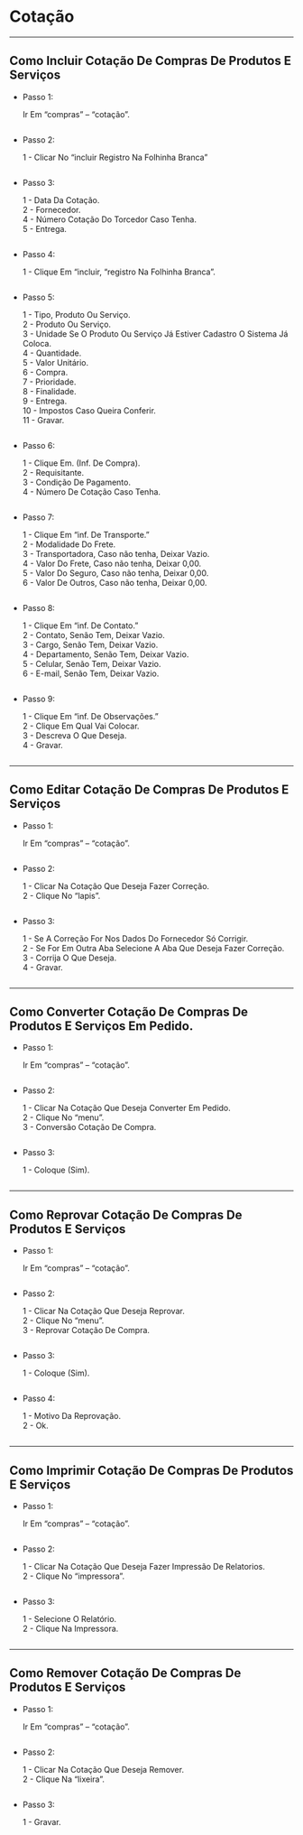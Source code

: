 # Cotação

***

## Como Incluir Cotação De Compras De Produtos E Serviços

*   Passo 1:

    Ir Em “compras” – “cotação”.

<figure><img src="../../.gitbook/assets/image (208).png" alt=""><figcaption></figcaption></figure>

*   Passo 2:

    1 - Clicar No “incluir Registro Na Folhinha Branca”

<figure><img src="../../.gitbook/assets/image (209).png" alt=""><figcaption></figcaption></figure>

*   Passo 3:

    1 - Data Da Cotação.\
    2 - Fornecedor.\
    4 - Número Cotação Do Torcedor Caso Tenha.\
    5 - Entrega.

<figure><img src="../../.gitbook/assets/image (210).png" alt=""><figcaption></figcaption></figure>

*   Passo 4:

    1 - Clique Em “incluir, “registro Na Folhinha Branca”.

<figure><img src="../../.gitbook/assets/image (211).png" alt=""><figcaption></figcaption></figure>

*   Passo 5:

    1 - Tipo, Produto Ou Serviço.\
    2 - Produto Ou Serviço.\
    3 - Unidade Se O Produto Ou Serviço Já Estiver Cadastro O Sistema Já Coloca.\
    4 - Quantidade.\
    5 - Valor Unitário.\
    6 - Compra.\
    7 - Prioridade.\
    8 - Finalidade.\
    9 - Entrega.\
    10 - Impostos Caso Queira Conferir.\
    11 - Gravar.

<figure><img src="../../.gitbook/assets/image (212).png" alt=""><figcaption></figcaption></figure>

*   Passo 6:

    1 - Clique Em. (Inf. De Compra).\
    2 - Requisitante.\
    3 - Condição De Pagamento.\
    4 - Número De Cotação Caso Tenha.

<figure><img src="../../.gitbook/assets/image (213).png" alt=""><figcaption></figcaption></figure>

*   Passo 7:

    1 - Clique Em “inf. De Transporte.”\
    2 - Modalidade Do Frete.\
    3 - Transportadora, Caso não tenha, Deixar Vazio.\
    4 - Valor Do Frete, Caso não tenha, Deixar 0,00.\
    5 - Valor Do Seguro, Caso não tenha, Deixar 0,00.\
    6 - Valor De Outros, Caso não tenha, Deixar 0,00.

<figure><img src="../../.gitbook/assets/image (214).png" alt=""><figcaption></figcaption></figure>

*   Passo 8:

    1 - Clique Em “inf. De Contato.”\
    2 - Contato, Senão Tem, Deixar Vazio.\
    3 - Cargo, Senão Tem, Deixar Vazio.\
    4 - Departamento, Senão Tem, Deixar Vazio.\
    5 - Celular, Senão Tem, Deixar Vazio.\
    6 - E-mail, Senão Tem, Deixar Vazio.

<figure><img src="../../.gitbook/assets/image (215).png" alt=""><figcaption></figcaption></figure>

*   Passo 9:

    1 - Clique Em “inf. De Observações.”\
    2 - Clique Em Qual Vai Colocar.\
    3 - Descreva O Que Deseja.\
    4 - Gravar.

<figure><img src="../../.gitbook/assets/image (216).png" alt=""><figcaption></figcaption></figure>

***

## Como Editar Cotação De Compras De Produtos E Serviços

*   Passo 1:

    Ir Em “compras” – “cotação”.

<figure><img src="../../.gitbook/assets/image (217).png" alt=""><figcaption></figcaption></figure>

*   Passo 2:

    1 - Clicar Na Cotação Que Deseja Fazer Correção.\
    2 - Clique No “lapis”.

<figure><img src="../../.gitbook/assets/image (218).png" alt=""><figcaption></figcaption></figure>

*   Passo 3:

    1 - Se A Correção For Nos Dados Do Fornecedor Só Corrigir.\
    2 - Se For Em Outra Aba Selecione A Aba Que Deseja Fazer Correção.\
    3 - Corrija O Que Deseja.\
    4 - Gravar.

<figure><img src="../../.gitbook/assets/image (219).png" alt=""><figcaption></figcaption></figure>

***

## Como Converter Cotação De Compras De Produtos E Serviços Em Pedido.

*   Passo 1:

    Ir Em “compras” – “cotação”.

<figure><img src="../../.gitbook/assets/image (220).png" alt=""><figcaption></figcaption></figure>

*   Passo 2:

    1 - Clicar Na Cotação Que Deseja Converter Em Pedido.\
    2 - Clique No “menu”.\
    3 - Conversão Cotação De Compra.

<figure><img src="../../.gitbook/assets/image (221).png" alt=""><figcaption></figcaption></figure>

*   Passo 3:

    1 - Coloque (Sim).

<figure><img src="../../.gitbook/assets/image (222).png" alt=""><figcaption></figcaption></figure>

***

## Como Reprovar Cotação De Compras De Produtos E Serviços

*   Passo 1:

    Ir Em “compras” – “cotação”.

<figure><img src="../../.gitbook/assets/image (223).png" alt=""><figcaption></figcaption></figure>

*   Passo 2:

    1 - Clicar Na Cotação Que Deseja Reprovar.\
    2 - Clique No “menu”.\
    3 - Reprovar Cotação De Compra.

<figure><img src="../../.gitbook/assets/image (224).png" alt=""><figcaption></figcaption></figure>

*   Passo 3:

    1 - Coloque (Sim).

<figure><img src="../../.gitbook/assets/image (225).png" alt=""><figcaption></figcaption></figure>

*   Passo 4:

    1 - Motivo Da Reprovação.\
    2 - Ok.

<figure><img src="../../.gitbook/assets/image (226).png" alt=""><figcaption></figcaption></figure>

***

## Como Imprimir Cotação De Compras De Produtos E Serviços

*   Passo 1:

    Ir Em “compras” – “cotação”.

<figure><img src="../../.gitbook/assets/image (227).png" alt=""><figcaption></figcaption></figure>

*   Passo 2:

    1 - Clicar Na Cotação Que Deseja Fazer Impressão De Relatorios.\
    2 - Clique No “impressora”.

<figure><img src="../../.gitbook/assets/image (228).png" alt=""><figcaption></figcaption></figure>

*   Passo 3:

    1 - Selecione O Relatório.\
    2 - Clique Na Impressora.

<figure><img src="../../.gitbook/assets/image (229).png" alt=""><figcaption></figcaption></figure>

***

## Como Remover Cotação De Compras De Produtos E Serviços

*   Passo 1:

    Ir Em “compras” – “cotação”.

<figure><img src="../../.gitbook/assets/image (230).png" alt=""><figcaption></figcaption></figure>

*   Passo 2:

    1 - Clicar Na Cotação Que Deseja Remover.\
    2 - Clique Na “lixeira”.

<figure><img src="../../.gitbook/assets/image (231).png" alt=""><figcaption></figcaption></figure>

*   Passo 3:

    1 - Gravar.

<figure><img src="../../.gitbook/assets/image (232).png" alt=""><figcaption></figcaption></figure>
